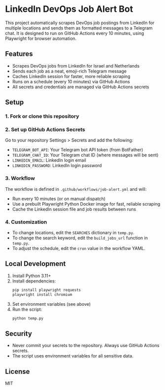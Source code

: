 # LinkedIn DevOps Job Alert Bot

This project automatically scrapes DevOps job postings from LinkedIn for multiple locations and sends them as formatted messages to a Telegram chat. It is designed to run on GitHub Actions every 10 minutes, using Playwright for browser automation.

## Features
- Scrapes DevOps jobs from LinkedIn for Israel and Netherlands
- Sends each job as a neat, emoji-rich Telegram message
- Caches LinkedIn session for faster, more reliable scraping
- Runs on a schedule (every 10 minutes) via GitHub Actions
- All secrets and credentials are managed via GitHub Actions secrets

## Setup

### 1. Fork or clone this repository

### 2. Set up GitHub Actions Secrets
Go to your repository Settings > Secrets and add the following:
- `TELEGRAM_BOT_API`: Your Telegram bot API token (from BotFather)
- `TELEGRAM_CHAT_ID`: Your Telegram chat ID (where messages will be sent)
- `LINKEDIN_EMAIL`: LinkedIn login email
- `LINKEDIN_PASSWORD`: LinkedIn login password

### 3. Workflow
The workflow is defined in `.github/workflows/job-alert.yml` and will:
- Run every 10 minutes (or on manual dispatch)
- Use a prebuilt Playwright Python Docker image for fast, reliable scraping
- Cache the LinkedIn session file and job results between runs

### 4. Customization
- To change locations, edit the `SEARCHES` dictionary in `temp.py`.
- To change the search keyword, edit the `build_jobs_url` function in `temp.py`.
- To adjust the schedule, edit the `cron` value in the workflow YAML.

## Local Development
1. Install Python 3.11+
2. Install dependencies:
   ```sh
   pip install playwright requests
   playwright install chromium
   ```
3. Set environment variables (see above)
4. Run the script:
   ```sh
   python temp.py
   ```

## Security
- Never commit your secrets to the repository. Always use GitHub Actions secrets.
- The script uses environment variables for all sensitive data.

## License
MIT
